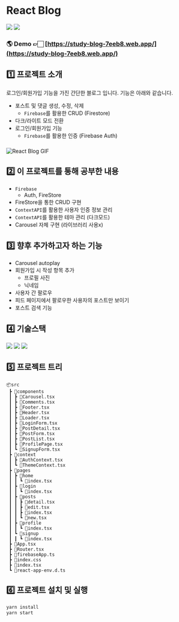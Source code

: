 # React Blog

<img src="https://img.shields.io/badge/license-MIT-1253E8?style=flat"> <img src="https://img.shields.io/badge/version-1.0.0-14FF1F?style=flat">

### 🌎 Demo 👉🏻 [https://study-blog-7eeb8.web.app/](https://study-blog-7eeb8.web.app/)

## 1️⃣ 프로젝트 소개

로그인/회원가입 기능을 가진 간단한 블로그 입니다. 기능은 아래와 같습니다.

- 포스트 및 댓글 생성, 수정, 삭제
  - `Firebase`를 활용한 CRUD (Firestore)
- 다크/라이트 모드 전환
- 로그인/회원가입 기능
  - `Firebase`를 활용한 인증 (Firebase Auth)

###

![React Blog GIF](<React Blog.gif>)

## 2️⃣ 이 프로젝트를 통해 공부한 내용

- `Firebase`
  - Auth, FireStore
- FireStore을 통한 CRUD 구현
- `ContextAPI`를 활용한 사용자 인증 정보 관리
- `ContextAPI`를 활용한 테마 관리 (다크모드)
- Carousel 자체 구현 (라이브러리 사용x)

## 3️⃣ 향후 추가하고자 하는 기능

- Carousel autoplay
- 회원가입 시 작성 항목 추가
  - 프로필 사진
  - 닉네임
- 사용자 간 팔로우
- 피드 페이지에서 팔로우한 사용자의 포스트만 보이기
- 포스트 검색 기능

## 4️⃣ 기술스택

<img src="https://img.shields.io/badge/react-61DAFB?style=flat-square&logo=react&logoColor=white"/> <img src="https://img.shields.io/badge/typescript-3178C6?style=flat-square&logo=typescript&logoColor=white"/> <img src="https://img.shields.io/badge/firebase-FFCA28?style=flat-square&logo=firebase&logoColor=white"/>

## 5️⃣ 프로젝트 트리

```
📦src
 ┣ 📂components
 ┃ ┣ 📜Carousel.tsx
 ┃ ┣ 📜Comments.tsx
 ┃ ┣ 📜Footer.tsx
 ┃ ┣ 📜Header.tsx
 ┃ ┣ 📜Loader.tsx
 ┃ ┣ 📜LoginForm.tsx
 ┃ ┣ 📜PostDetail.tsx
 ┃ ┣ 📜PostForm.tsx
 ┃ ┣ 📜PostList.tsx
 ┃ ┣ 📜ProfilePage.tsx
 ┃ ┗ 📜SignupForm.tsx
 ┣ 📂context
 ┃ ┣ 📜AuthContext.tsx
 ┃ ┗ 📜ThemeContext.tsx
 ┣ 📂pages
 ┃ ┣ 📂home
 ┃ ┃ ┗ 📜index.tsx
 ┃ ┣ 📂login
 ┃ ┃ ┗ 📜index.tsx
 ┃ ┣ 📂posts
 ┃ ┃ ┣ 📜detail.tsx
 ┃ ┃ ┣ 📜edit.tsx
 ┃ ┃ ┣ 📜index.tsx
 ┃ ┃ ┗ 📜new.tsx
 ┃ ┣ 📂profile
 ┃ ┃ ┗ 📜index.tsx
 ┃ ┗ 📂signup
 ┃ ┃ ┗ 📜index.tsx
 ┣ 📜App.tsx
 ┣ 📜Router.tsx
 ┣ 📜firebaseApp.ts
 ┣ 📜index.css
 ┣ 📜index.tsx
 ┗ 📜react-app-env.d.ts
```

## 6️⃣ 프로젝트 설치 및 실행

```bash
yarn install
yarn start
```
